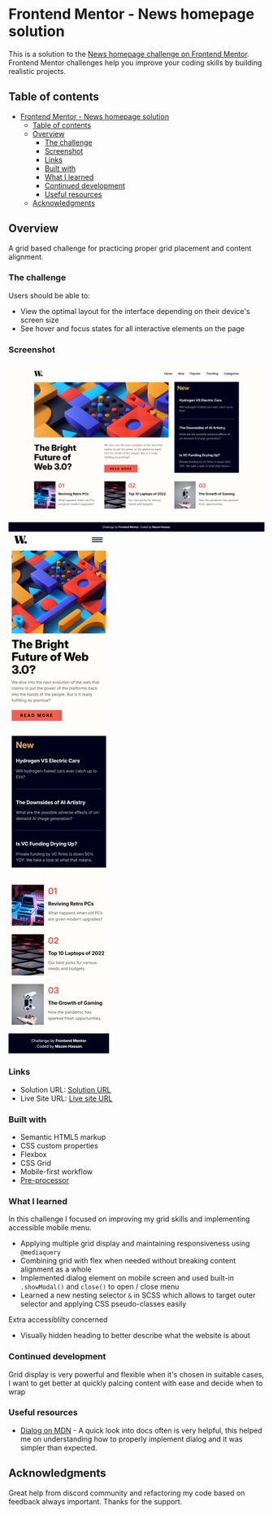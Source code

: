 # Frontend Mentor - News homepage solution

This is a solution to the [News homepage challenge on Frontend Mentor](https://www.frontendmentor.io/challenges/news-homepage-H6SWTa1MFl). Frontend Mentor challenges help you improve your coding skills by building realistic projects.

## Table of contents

- [Frontend Mentor - News homepage solution](#frontend-mentor---news-homepage-solution)
  - [Table of contents](#table-of-contents)
  - [Overview](#overview)
    - [The challenge](#the-challenge)
    - [Screenshot](#screenshot)
    - [Links](#links)
    - [Built with](#built-with)
    - [What I learned](#what-i-learned)
    - [Continued development](#continued-development)
    - [Useful resources](#useful-resources)
  - [Acknowledgments](#acknowledgments)

## Overview

A grid based challenge for practicing proper grid placement and content alignment.

### The challenge

Users should be able to:

- View the optimal layout for the interface depending on their device's screen size
- See hover and focus states for all interactive elements on the page

### Screenshot

![](./news-desktop-screenshot.png)
![](./news-mobile-screenshot.png)

### Links

- Solution URL: [Solution URL](https://your-solution-url.com)
- Live Site URL: [Live site URL](https://mazz100.github.io/News-home-page/)

### Built with

- Semantic HTML5 markup
- CSS custom properties
- Flexbox
- CSS Grid
- Mobile-first workflow
- [Pre-processor](https://sass-lang.com/)

### What I learned

In this challenge I focused on improving my grid skills and implementing accessible mobile menu.

- Applying multiple grid display and maintaining responsiveness using `@mediaquery`
- Combining grid with flex when needed without breaking content alignment as a whole
- Implemented dialog element on mobile screen and used built-in `.showModal()` and `close()` to open / close menu
- Learned a new nesting selector `&` in SCSS which allows to target outer selector and applying CSS pseudo-classes easily

Extra accessiblilty concerned

- Visually hidden heading to better describe what the website is about

### Continued development

Grid display is very powerful and flexible when it's chosen in suitable cases, I want to get better at quickly palcing content with ease and decide when to wrap

### Useful resources

- [Dialog on MDN](https://developer.mozilla.org/en-US/docs/Web/HTML/Element/dialog) - A quick look into docs often is very helpful, this helped me on understanding how to properly implement dialog and it was simpler than expected.

## Acknowledgments

Great help from discord community and refactoring my code based on feedback always important. Thanks for the support.
